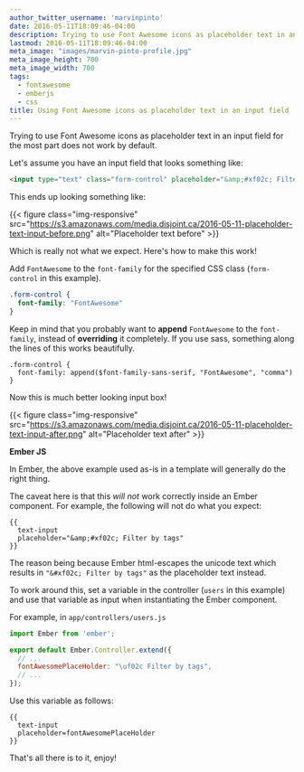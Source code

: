 ```yaml
---
author_twitter_username: 'marvinpinto'
date: 2016-05-11T18:09:46-04:00
description: Trying to use Font Awesome icons as placeholder text in an input field for the most part does not work by default. Here's how to make this work!
lastmod: 2016-05-11T18:09:46-04:00
meta_image: "images/marvin-pinto-profile.jpg"
meta_image_height: 700
meta_image_width: 700
tags:
  - fontawesome
  - emberjs
  - css
title: Using Font Awesome icons as placeholder text in an input field
---
```


Trying to use Font Awesome icons as placeholder text in an input field for the
most part does not work by default.

Let's assume you have an input field that looks something like:

``` html
<input type="text" class="form-control" placeholder="&amp;#xf02c; Filter by tags">
```

This ends up looking something like:

{{< figure class="img-responsive" src="https://s3.amazonaws.com/media.disjoint.ca/2016-05-11-placeholder-text-input-before.png" alt="Placeholder text before" >}}

Which is really not what we expect. Here's how to make this work!

Add `FontAwesome` to the `font-family` for the specified CSS class
(`form-control` in this example).

``` css
.form-control {
  font-family: "FontAwesome"
}
```

Keep in mind that you probably want to **append** `FontAwesome` to the
`font-family`, instead of **overriding** it completely. If you use sass,
something along the lines of this works beautifully.

``` text
.form-control {
  font-family: append($font-family-sans-serif, "FontAwesome", "comma")
}
```

Now this is much better looking input box!

{{< figure class="img-responsive" src="https://s3.amazonaws.com/media.disjoint.ca/2016-05-11-placeholder-text-input-after.png" alt="Placeholder text after" >}}

**Ember JS**

In Ember, the above example used as-is in a template will generally do the
right thing.

The caveat here is that this _will not_ work correctly inside an Ember
component. For example, the following will not do what you expect:

``` text
{{
  text-input
  placeholder="&amp;#xf02c; Filter by tags"
}}
```

The reason being because Ember html-escapes the unicode text which results in
`"&#xf02c; Filter by tags"` as the placeholder text instead.

To work around this, set a variable in the controller (`users` in this example)
and use that variable as input when instantiating the Ember component.

For example, in `app/controllers/users.js`

``` js
import Ember from 'ember';

export default Ember.Controller.extend({
  // ...
  fontAwesomePlaceHolder: "\uf02c Filter by tags",
  // ...
});
```

Use this variable as follows:

``` text
{{
  text-input
  placeholder=fontAwesomePlaceHolder
}}
```

That's all there is to it, enjoy!

